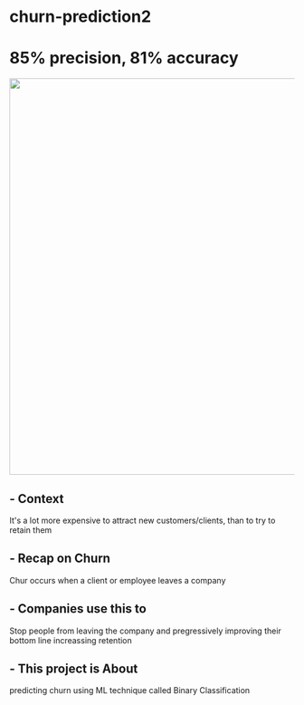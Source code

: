 # churn-prediction2
# 85% precision, 81% accuracy
<img src="https://user-images.githubusercontent.com/51888893/218786795-74b22d60-dcfa-4b3e-a826-181d10916887.png" width=700px>

## - Context
It's a lot more expensive to attract new customers/clients, than to try to retain them

## - Recap on Churn
Chur occurs when a client or employee leaves a company

## - Companies use this to
Stop people from leaving the company and pregressively improving their bottom line increassing retention 

## - This project is About
predicting churn using ML technique called Binary Classification 
